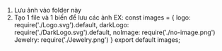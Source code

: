1. Lưu ảnh vào folder này
2. Tạo 1 file và 1 biến để lưu các ảnh 
EX: 
const images = {
    logo: require('./Logo.svg').default,
    darkLogo: require('./DarkLogo.svg').default,
    noImage: require('./no-image.png')
    Jewelry: require('./Jewelry.png')
}
export default images;
